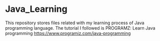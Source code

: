 # Java_Learning

This repository stores files related with my learning process of Java programming language. The tutorial I followed is PROGRAMZ: Learn Java programming https://www.programiz.com/java-programming
